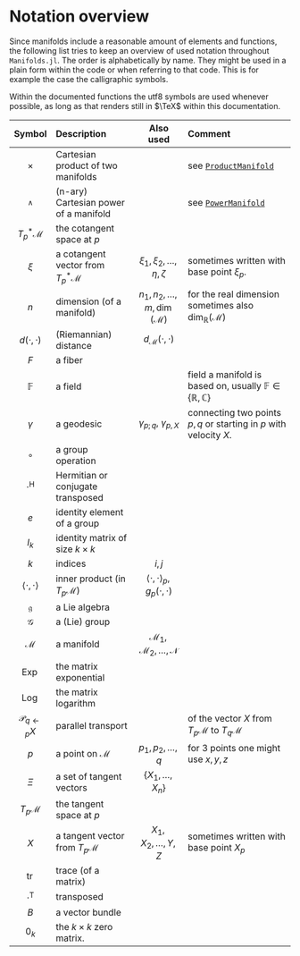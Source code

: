 # Notation overview

Since manifolds include a reasonable amount of elements and functions, the following list tries to keep an overview of used notation throughout `Manifolds.jl`.
The order is alphabetically by name.
They might be used in a plain form within the code or when referring to that code.
This is for example the case the calligraphic symbols.

Within the documented functions the utf8 symbols are used whenever possible,
as long as that renders still in $\TeX$ within this documentation.

| Symbol | Description | Also used | Comment |
|:--:|:--------------- |:--:|:-- |
| $\times$ | Cartesian product of two manifolds | | see [`ProductManifold`](@ref) |
| $^{\wedge}$ | (n-ary) Cartesian power of a manifold | | see [`PowerManifold`](@ref) |
| $T^*_p \mathcal M$ | the cotangent space at $p$ | | |
| $\xi$ | a cotangent vector from $T^*_p \mathcal M$ | $\xi_1, \xi_2,\ldots,\eta,\zeta$ | sometimes written with base point $\xi_p$. |
| $n$ | dimension (of a manifold) | $n_1,n_2,\ldots,m, \operatorname{dim}(\mathcal M)$| for the real dimension sometimes also $\operatorname{dim}_{\mathbb R}(\mathcal M)$|
| $d(\cdot,\cdot)$ | (Riemannian) distance | $d_{\mathcal M}(\cdot,\cdot)$ | |
| $F$ | a fiber | | |
| $\mathbb F$ | a field | | field a manifold is based on, usually $\mathbb F \in \{\mathbb R,\mathbb C\}$ |
| $\gamma$ | a geodesic | $\gamma_{p;q}$, $\gamma_{p,X}$ | connecting two points $p,q$ or starting in $p$ with velocity $X$. |
| $\circ$ | a group operation | |
| $\cdot^\mathrm{H}$ | Hermitian or conjugate transposed| |
| $e$ | identity element of a group | |
| $I_k$ | identity matrix of size $k\times k$ | |
| $k$ | indices | $i,j$ | |
| $\langle\cdot,\cdot\rangle$ | inner product (in $T_p \mathcal M$) | $\langle\cdot,\cdot\rangle_p, g_p(\cdot,\cdot)$ |
| $\mathfrak g$ | a Lie algebra | |
| $\mathcal{G}$ | a (Lie) group | |
| $\mathcal M$ | a manifold | $\mathcal M_1, \mathcal M_2,\ldots,\mathcal N$ | |
| $\operatorname{Exp}$ | the matrix exponential | |
| $\operatorname{Log}$ | the matrix logarithm | |
| $\mathcal P_{q\gets p}X$ | parallel transport | | of the vector $X$ from $T_p\mathcal M$ to $T_q\mathcal M$
| $p$ | a point on $\mathcal M$ | $p_1, p_2, \ldots,q$ | for 3 points one might use $x,y,z$ |
| $\Xi$ | a set of tangent vectors | $\{X_1,\ldots,X_n\}$ | |
| $T_p \mathcal M$ | the tangent space at $p$ | | |
| $X$ | a tangent vector from $T_p \mathcal M$ | $X_1,X_2,\ldots,Y,Z$ | sometimes written with base point $X_p$ |
| $\operatorname{tr}$ | trace (of a matrix) | |
| $\cdot^\mathrm{T}$ | transposed | |
| $B$ | a vector bundle | |
| $0_k$ | the $k\times k$ zero matrix. | |
